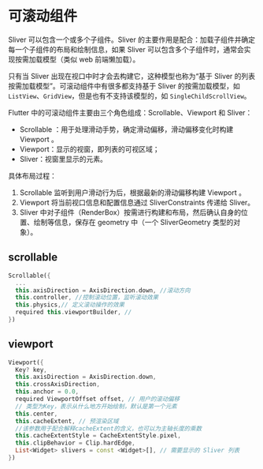 # 可滚动组件

Sliver 可以包含一个或多个子组件。Sliver 的主要作用是配合：加载子组件并确定每一个子组件的布局和绘制信息，如果 Sliver 可以包含多个子组件时，通常会实现按需加载模型（类似 web 前端懒加载）。

只有当 Sliver 出现在视口中时才会去构建它，这种模型也称为“基于 Sliver 的列表按需加载模型”。可滚动组件中有很多都支持基于 Sliver 的按需加载模型，如 `ListView`、`GridView`，但是也有不支持该模型的，如 `SingleChildScrollView`。

Flutter 中的可滚动组件主要由三个角色组成：Scrollable、Viewport 和 Sliver：

- Scrollable ：用于处理滑动手势，确定滑动偏移，滑动偏移变化时构建 Viewport 。
- Viewport：显示的视窗，即列表的可视区域；
- Sliver：视窗里显示的元素。

具体布局过程：

1. Scrollable 监听到用户滑动行为后，根据最新的滑动偏移构建 Viewport 。
2. Viewport 将当前视口信息和配置信息通过 SliverConstraints 传递给 Sliver。
3. Sliver 中对子组件（RenderBox）按需进行构建和布局，然后确认自身的位置、绘制等信息，保存在 geometry 中（一个 SliverGeometry 类型的对象）。

## scrollable

```dart
Scrollable({
  ...
  this.axisDirection = AxisDirection.down, //滚动方向
  this.controller, //控制滚动位置，监听滚动效果
  this.physics,// 定义滚动操作的效果
  required this.viewportBuilder, //
})
```

## viewport

```dart
Viewport({
  Key? key,
  this.axisDirection = AxisDirection.down,
  this.crossAxisDirection,
  this.anchor = 0.0,
  required ViewportOffset offset, // 用户的滚动偏移
  // 类型为Key，表示从什么地方开始绘制，默认是第一个元素
  this.center,
  this.cacheExtent, // 预渲染区域
  //该参数用于配合解释cacheExtent的含义，也可以为主轴长度的乘数
  this.cacheExtentStyle = CacheExtentStyle.pixel,
  this.clipBehavior = Clip.hardEdge,
  List<Widget> slivers = const <Widget>[], // 需要显示的 Sliver 列表
})
```
